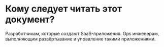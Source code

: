 Кому следует читать этот документ?
==============================

Разработчикам, которые создают SaaS-приложения. Ops инженерам, выполняющим развёртывание и управление такими приложениями.
